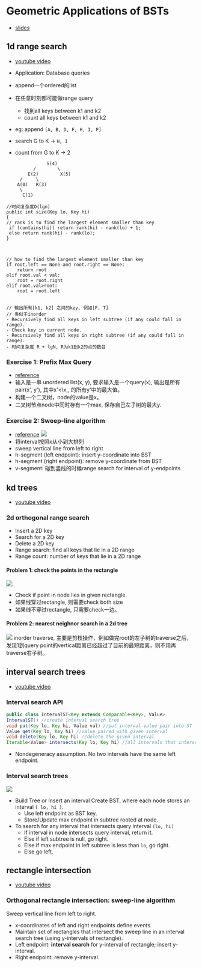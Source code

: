 # Geometric Applications of BSTs

- [slides](https://www.cs.princeton.edu/courses/archive/spr15/cos226/lectures/99GeometricSearch.pdf)

## 1d range search
- [youtube video](https://www.youtube.com/watch?v=aRDnG4pMhrU)

- Application: Database queries
- append一个ordered的list
- 在任意时刻都可能做range query
	+ 找到all keys between k1 and k2
	+ count all keys between k1 and k2
- eg: append `[A, B, D, F, H, I, P]`
- search G to K -> `H, I`
- count from G to K -> 2
```
               S(4)
          /        \
        E(2)        X(5)
     /     \
    A(0)   R(3)
     \     
      C(1) 

//时间复杂度O(lgn)
public int size(Key lo, Key hi)
{
// rank is to find the largest element smaller than key	
 if (contains(hi)) return rank(hi) - rank(lo) + 1;
 else return rank(hi) - rank(lo);
} 



// how to find the largest element smaller than key
if root.left == None and root.right == None:
	return root
elif root.val < val:
	root = root.right
elif root.val>root:
	root = root.left	


// 输出所有[k1, k2] 之间的key, 例如[F, T]
// 类似于inorder
- Recursively find all keys in left subtree (if any could fall in range).
- Check key in current node.
- Recursively find all keys in right subtree (if any could fall in range).
- 时间复杂度 R + lgN, R为k1到k2的点的数目
```

### Exercise 1: Prefix Max Query
- [reference](https://www.cs.cmu.edu/afs/cs/academic/class/15210-f11/www/resources/recis/rec12.pdf)
- 输入是一串 unordered list(x, y), 要求输入是一个query(x), 输出是所有 pair(x', y'), 其中x'<\x,, 的所有y'中的最大值。
- 构建一个二叉树，node的value是x。
- 二叉树节点node中同时存有一个max, 保存自己左子树的最大y.

### Exercise 2: Sweep-line algorithm
- [reference](https://cse.taylor.edu/~jdenning/classes/cos265/slides/10_BSTGeometry.html)
![](https://cse.taylor.edu/~jdenning/classes/cos265/slides/10_BSTGeometry/images/lineintersection1.png)
- 将interval按照x从小到大排列
- sweep vertical line from left to right
- h-segment (left endpoint): insert y-coordinate into BST
- h-segment (right endpoint): remove y-coordinate from BST
- v-segment: 碰到竖线的时候range search for interval of y-endpoints



## kd trees
- [youtube video](https://www.youtube.com/watch?v=1OoM0phlO_U)

### 2d orthogonal range search
- Insert a 2D key
- Search for a 2D key
- Delete a 2D key
- Range search: find all keys that lie in a 2D range
- Range count: number of keys that lie in a 2D range


#### Problem 1: check the points in the rectangle
![](img/Geometric_0.png)

- Check if point in node lies in given rectangle.
- 如果线穿过rectangle, 则需要check both size
- 如果线不穿过rectangle, 只需要check一边。


#### Problem 2: nearest neighnor search in a 2d tree
![](img/Geometric_1.png)
inorder traverse, 主要是剪枝操作，例如做完root的左子树的traverse之后，发现1到query point的vertical距离已经超过了目前的最短距离，则不用再traverse右子树。


## interval search trees
- [youtube video](https://www.youtube.com/watch?v=q0QOYtSsTg4)


### Interval search API
```java
public class IntervalST<Key extends Comparable<Key>, Value>
IntervalST() //create interval search tree
void put(Key lo, Key hi, Value val) //put interval-value pair into ST
Value get(Key lo, Key hi) //value paired with given interval
void delete(Key lo, Key hi) //delete the given interval
Iterable<Value> intersects(Key lo, Key hi) //all intervals that intersect (lo, hi)
```
- Nondegeneracy assumption. No two intervals have the same left endpoint.

### Interval search trees
![](img/Geometric_2.png)
- Build Tree or Insert an interval
	Create BST, where each node stores an interval `( lo, hi )`.
	- Use left endpoint as BST key.
	- Store/Update max endpoint in subtree rooted at node.
- To search for any interval that intersects query interval `(lo, hi)`
	- If interval in node intersects query interval, return it.
	- Else if left subtree is null, go right.
	- Else if max endpoint in left subtree is less than `lo`, go right.
	- Else go left.


## rectangle intersection
- [youtube video](https://www.youtube.com/watch?v=p9cChQlgx08)

### Orthogonal rectangle intersection: sweep-line algorithm

Sweep vertical line from left to right.
- x-coordinates of left and right endpoints define events.
- Maintain set of rectangles that intersect the sweep line in an interval
search tree (using y-intervals of rectangle).
- Left endpoint: **interval search** for y-interval of rectangle; insert y-interval.
- Right endpoint: remove y-interval.
